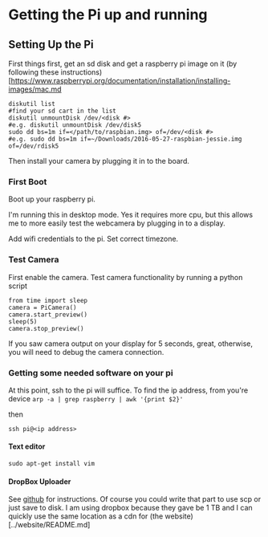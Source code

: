 # Getting the Pi up and running

## Setting Up the Pi

First things first, get an sd disk and get a raspberry pi image on it (by following these instructions)[https://www.raspberrypi.org/documentation/installation/installing-images/mac.md

```
diskutil list
#find your sd cart in the list
diskutil unmountDisk /dev/<disk #>
#e.g. diskutil unmountDisk /dev/disk5
sudo dd bs=1m if=</path/to/raspbian.img> of=/dev/<disk #>
#e.g. sudo dd bs=1m if=~/Downloads/2016-05-27-raspbian-jessie.img of=/dev/rdisk5

```

Then install your camera by plugging it in to the board.

### First Boot
Boot up your raspberry pi.

I'm running this in desktop mode.  Yes it requires more cpu, but this allows me to more easily test the webcamera by plugging in to a display.

Add wifi credentials to the pi.
Set correct timezone.


### Test Camera
First enable the camera.
Test camera functionality by running a python script
```import picamera from PiCamera
from time import sleep
camera = PiCamera()
camera.start_preview()
sleep(5)
camera.stop_preview()
```
If you saw camera output on your display for 5 seconds, great, otherwise, you will need to debug the camera connection.

### Getting some needed software on your pi

At this point, ssh to the pi will suffice.  To find the ip address, from you're device
`arp -a | grep raspberry | awk '{print $2}'`

then 

`ssh pi@<ip address>`

#### Text editor

`sudo apt-get install vim`

#### DropBox Uploader

See [github](https://github.com/andreafabrizi/Dropbox-Uploader) for instructions.  Of course you could write that part to use scp or just save to disk.  I am using dropbox because they gave be 1 TB and I can quickly use the same location as a cdn for (the website)[../website/README.md]



